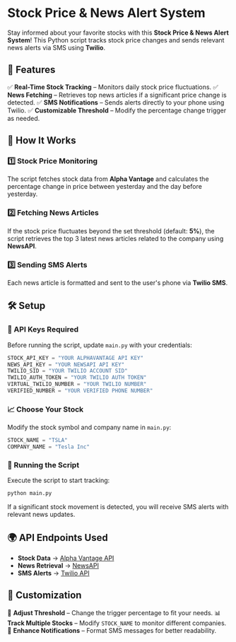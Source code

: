 # Stock Price & News Alert System

Stay informed about your favorite stocks with this **Stock Price & News Alert System**! This Python script tracks stock price changes and sends relevant news alerts via SMS using **Twilio**.

## 🚀 Features

✅ **Real-Time Stock Tracking** – Monitors daily stock price fluctuations.
✅ **News Fetching** – Retrieves top news articles if a significant price change is detected.
✅ **SMS Notifications** – Sends alerts directly to your phone using Twilio.
✅ **Customizable Threshold** – Modify the percentage change trigger as needed.

## 🔧 How It Works

### 1️⃣ Stock Price Monitoring
The script fetches stock data from **Alpha Vantage** and calculates the percentage change in price between yesterday and the day before yesterday.

### 2️⃣ Fetching News Articles
If the stock price fluctuates beyond the set threshold (default: **5%**), the script retrieves the top 3 latest news articles related to the company using **NewsAPI**.

### 3️⃣ Sending SMS Alerts
Each news article is formatted and sent to the user's phone via **Twilio SMS**.

## 🛠 Setup

### 🔑 API Keys Required
Before running the script, update `main.py` with your credentials:
```python
STOCK_API_KEY = "YOUR ALPHAVANTAGE API KEY"
NEWS_API_KEY = "YOUR NEWSAPI API KEY"
TWILIO_SID = "YOUR TWILIO ACCOUNT SID"
TWILIO_AUTH_TOKEN = "YOUR TWILIO AUTH TOKEN"
VIRTUAL_TWILIO_NUMBER = "YOUR TWILIO NUMBER"
VERIFIED_NUMBER = "YOUR VERIFIED PHONE NUMBER"
```

### 📈 Choose Your Stock
Modify the stock symbol and company name in `main.py`:
```python
STOCK_NAME = "TSLA"
COMPANY_NAME = "Tesla Inc"
```

### 📩 Running the Script
Execute the script to start tracking:
```bash
python main.py
```
If a significant stock movement is detected, you will receive SMS alerts with relevant news updates.

## 🌍 API Endpoints Used
- **Stock Data** → [Alpha Vantage API](https://www.alphavantage.co/documentation/)
- **News Retrieval** → [NewsAPI](https://newsapi.org/)
- **SMS Alerts** → [Twilio API](https://www.twilio.com/)

## 🎨 Customization
🎯 **Adjust Threshold** – Change the trigger percentage to fit your needs.
📊 **Track Multiple Stocks** – Modify `STOCK_NAME` to monitor different companies.
📨 **Enhance Notifications** – Format SMS messages for better readability.
